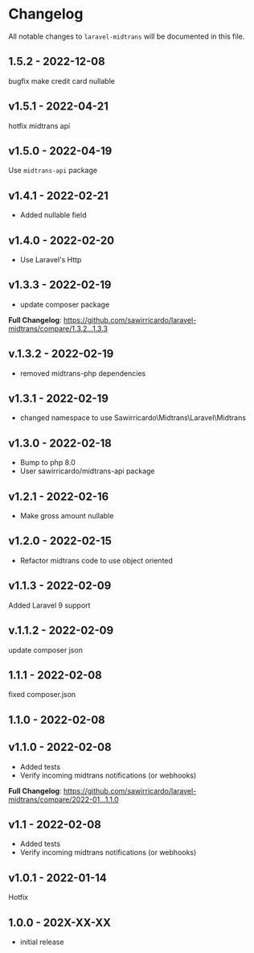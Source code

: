 # Changelog

All notable changes to `laravel-midtrans` will be documented in this file.

## 1.5.2 - 2022-12-08

bugfix make credit card nullable

## v1.5.1 - 2022-04-21

hotfix midtrans api

## v1.5.0 - 2022-04-19

Use `midtrans-api` package

## v1.4.1 - 2022-02-21

- Added nullable field

## v1.4.0 - 2022-02-20

- Use Laravel's Http

## v1.3.3 - 2022-02-19

- update composer package

**Full Changelog**: https://github.com/sawirricardo/laravel-midtrans/compare/1.3.2...1.3.3

## v.1.3.2 - 2022-02-19

- removed midtrans-php dependencies

## v1.3.1 - 2022-02-19

- changed namespace to use Sawirricardo\Midtrans\Laravel\Midtrans

## v1.3.0 - 2022-02-18

- Bump to php 8.0
- User sawirricardo/midtrans-api package

## v1.2.1 - 2022-02-16

- Make gross amount nullable

## v1.2.0 - 2022-02-15

- Refactor midtrans code to use object oriented

## v1.1.3 - 2022-02-09

Added Laravel 9 support

## v.1.1.2 - 2022-02-09

update composer json

## 1.1.1 - 2022-02-08

fixed composer.json

## 1.1.0 - 2022-02-08

## v1.1.0 - 2022-02-08

- Added tests
- Verify incoming midtrans notifications (or webhooks)

**Full Changelog**: https://github.com/sawirricardo/laravel-midtrans/compare/2022-01...1.1.0

## v1.1 - 2022-02-08

- Added tests
- Verify incoming midtrans notifications (or webhooks)

## v1.0.1 - 2022-01-14

Hotfix

## 1.0.0 - 202X-XX-XX

- initial release
